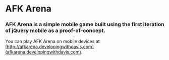 # AFK Arena
### AFK Arena is a simple mobile game built using the first iteration of jQuery mobile as a proof-of-concept.

You can play AFK Arena on mobile devices at [http://afkarena.developingwithdavis.com](afkarena.developingwithdavis.com).